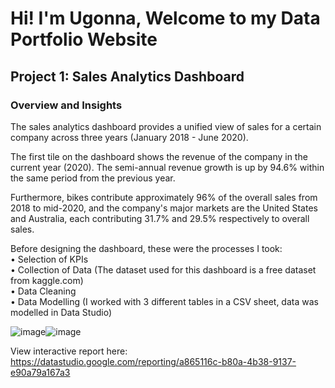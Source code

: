 # Hi! I'm Ugonna, Welcome to my Data Portfolio Website



## Project 1:  Sales Analytics Dashboard
### Overview and Insights

The sales analytics dashboard provides a unified view of sales for a certain company across three years (January 2018 - June 2020). 

The first tile on the dashboard shows the revenue of the company in the current year (2020). The semi-annual revenue growth is up by 94.6% within the same period from the previous year. 

Furthermore, bikes contribute approximately 96% of the overall sales from 2018 to mid-2020, and the company's major markets are the United States and Australia, each contributing 31.7% and 29.5% respectively to overall sales.

Before designing the dashboard, these were the processes I took: </br>
• Selection of KPIs </br>
• Collection of Data (The dataset used for this dashboard is a free dataset from kaggle.com)</br>
• Data Cleaning </br>
• Data Modelling (I worked with 3 different tables in a CSV sheet, data was modelled in Data Studio) </br>


![image](https://user-images.githubusercontent.com/51289316/178504888-272ac566-b2a0-46a6-901d-b85a6b0d2f89.png)![image](https://user-images.githubusercontent.com/51289316/178505039-4f6401d5-cb17-4b97-bff0-aa6548366e00.png)

View interactive report here: https://datastudio.google.com/reporting/a865116c-b80a-4b38-9137-e90a79a167a3
